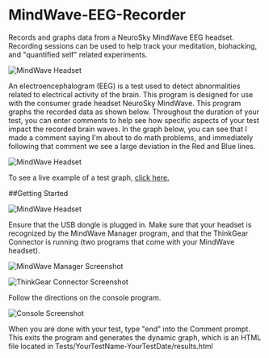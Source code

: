 # MindWave-EEG-Recorder
Records and graphs data from a NeuroSky MindWave EEG headset. Recording sessions can be used to help track your meditation, biohacking, and "quantified self" related experiments.

![MindWave Headset](http://by-jl.com/mindwave-eeg-recorder/readme/neurosky.jpg)

An electroencephalogram (EEG) is a test used to detect abnormalities related to electrical activity of the brain. This program is designed for use with the consumer grade headset NeuroSky MindWave.
This program graphs the recorded data as shown below. Throughout the duration of your test, you can enter comments to help see how specific aspects of your test impact the recorded brain waves. In the graph below, you can see that I made a comment saying I'm about to do math problems, and immediately following that comment we see a large deviation in the Red and Blue lines.

![MindWave Headset](http://by-jl.com/mindwave-eeg-recorder/readme/graph.png)

To see a live example of a test graph, [click here.](http://by-jl.com/mindwave-eeg-recorder/example/results.html)

##Getting Started

![MindWave Headset](http://by-jl.com/mindwave-eeg-recorder/readme/parts.jpg)

Ensure that the USB dongle is plugged in. Make sure that your headset is recognized by the MindWave Manager program, and that the ThinkGear Connector is running (two programs that come with your MindWave headset).

![MindWave Manager Screenshot](http://by-jl.com/mindwave-eeg-recorder/readme/mindwave-manager.png)

![ThinkGear Connector Screenshot](http://by-jl.com/mindwave-eeg-recorder/readme/mindwave-connector.png)

Follow the directions on the console program.

![Console Screenshot](http://by-jl.com/mindwave-eeg-recorder/readme/console.png)

When you are done with your test, type "end" into the Comment prompt. This exits the program and generates the dynamic graph, which is an HTML file located in Tests/YourTestName-YourTestDate/results.html